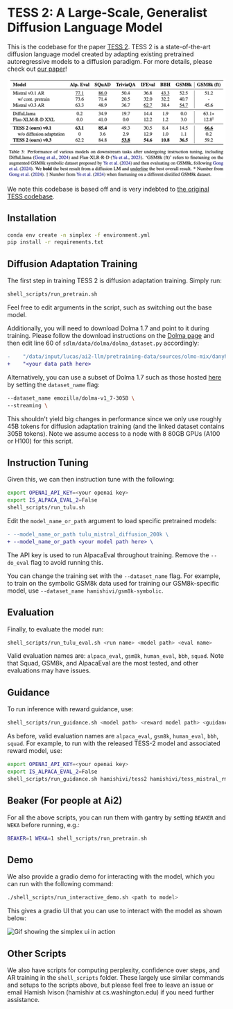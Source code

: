 # TESS 2: A Large-Scale, Generalist Diffusion Language Model

This is the codebase for the paper [TESS 2](https://arxiv.todo). TESS 2 is a state-of-the-art diffusion language model created by adapting existing pretrained autoregressive models to a diffusion paradigm.
For more details, please check out [our paper](ttps://arxiv.todo)!

![Main results from TESS-2 paper](figures/core_results.png)

We note this codebase is based off and is very indebted to [the original TESS codebase](https://github.com/allenai/tess-diffusion).

## Installation

```sh
conda env create -n simplex -f environment.yml
pip install -r requirements.txt
```

## Diffusion Adaptation Training

The first step in training TESS 2 is diffusion adaptation training. Simply run:

```sh
shell_scripts/run_pretrain.sh
```

Feel free to edit arguments in the script, such as switching out the base model.

Additionally, you will need to download Dolma 1.7 and point to it during training. Please follow the download instructions on the [Dolma page](https://huggingface.co/datasets/allenai/dolma#download) and then edit line 60 of `sdlm/data/dolma/dolma_dataset.py` accordingly:
```diff
-    "/data/input/lucas/ai2-llm/pretraining-data/sources/olmo-mix/danyh-compiled-v1_7"
+    "<your data path here>
```

Alternatively, you can use a subset of Dolma 1.7 such as those hosted [here](https://huggingface.co/datasets/emozilla/dolma-v1_7-305B) by setting the `dataset_name` flag:
```sh
--dataset_name emozilla/dolma-v1_7-305B \
--streaming \
```

This shouldn't yield big changes in performance since we only use roughly 45B tokens for diffusion adaptation training (and the linked dataset contains 305B tokens).
Note we assume access to a node with 8 80GB GPUs (A100 or H100) for this script.

## Instruction Tuning

Given this, we can then instruction tune with the following:
```sh
export OPENAI_API_KEY=<your openai key>
export IS_ALPACA_EVAL_2=False
shell_scripts/run_tulu.sh
```

Edit the `model_name_or_path` argument to load specific pretrained models:
```diff
- --model_name_or_path tulu_mistral_diffusion_200k \
+ --model_name_or_path <your model path here> \
```

The API key is used to run AlpacaEval throughout training. Remove the `--do_eval` flag to avoid running this.

You can change the training set with the `--dataset_name` flag. For example, to train on the symbolic GSM8k data used for training our GSM8k-specific model, use `--dataset_name hamishivi/gsm8k-symbolic`.

## Evaluation

Finally, to evaluate the model run:
```sh
shell_scripts/run_tulu_eval.sh <run name> <model path> <eval name>
```

Valid evaluation names are: `alpaca_eval`, `gsm8k`, `human_eval`, `bbh`, `squad`. Note that Squad, GSM8k, and AlpacaEval are the most tested, and other evaluations may have issues.

## Guidance

To run inference with reward guidance, use:
```sh
shell_scripts/run_guidance.sh <model path> <reward model path> <guidance scale> <eval name>
```

As before, valid evaluation names are `alpaca_eval`, `gsm8k`, `human_eval`, `bbh`, `squad`.
For example, to run with the released TESS-2 model and associated reward model, use:
```sh
export OPENAI_API_KEY=<your openai key>
export IS_ALPACA_EVAL_2=False
shell_scripts/run_guidance.sh hamishivi/tess2 hamishivi/tess_mistral_rm 0.5 alpaca_eval
```

## Beaker (For people at Ai2)

For all the above scripts, you can run them with gantry by setting `BEAKER` and `WEKA` before running, e.g.:
```sh
BEAKER=1 WEKA=1 shell_scripts/run_pretrain.sh
```

## Demo

We also provide a gradio demo for interacting with the model, which you can run with the following command:

```sh
./shell_scripts/run_interactive_demo.sh <path to model>
```

This gives a gradio UI that you can use to interact with the model as shown below:

![Gif showing the simplex ui in action](figures/ui.gif)

## Other Scripts

We also have scripts for computing perplexity, confidence over steps, and AR training in the `shell_scripts` folder.
These largely use similar commands and setups to the scripts above, but please feel free to leave an issue or email Hamish Ivison (hamishiv at cs.washington.edu) if you need further assistance.
